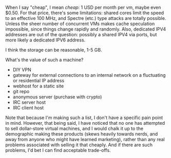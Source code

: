 When I say "cheap", I mean _cheap_: 1 USD per month per vm, maybe even $0.50.  For that price, there's some limitations: shared cores limit the speed to an effective 100 MHz, and Spectre (etc.) type attacks are totally possible. Unless the sheer number of concurrent VMs makes cache speculation impossible, since things change rapidly and randomly.  Also, dedicated IPV4 addresses are out of the question: possibly a shared IPV4 via ports, but more likely a dedicated IPV6 address. 

I think the storage can be reasonable, 1-5 GB.

What's the value of such a machine?

- DIY VPN
- gateway for external connections to an internal network on a fluctuating or residential IP address
- webhost for a static site
- git repo
- anonymous server (purchase with crypto)
- IRC server host
- IRC client host

Note that because I'm making such a list, I don't have a specific pain point in mind. However, that being said, I have noticed that no one has attempted to sell dollar-store virtual machines, and I would chalk it up to the demographic making these products (skews heavily towards nerds, and away from anyone who might have learned marketing), rather than any real problems associated with selling it that cheaply. And if there are such problems, I'd bet I can find acceptable trade-offs.

